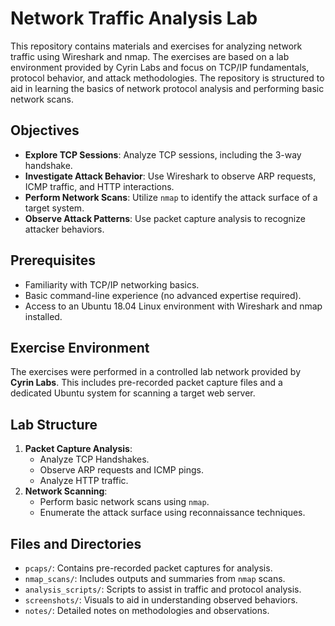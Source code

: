 # Network Traffic Analysis Lab

This repository contains materials and exercises for analyzing network traffic using Wireshark and nmap. The exercises are based on a lab environment provided by Cyrin Labs and focus on TCP/IP fundamentals, protocol behavior, and attack methodologies. The repository is structured to aid in learning the basics of network protocol analysis and performing basic network scans.

## Objectives
- **Explore TCP Sessions**: Analyze TCP sessions, including the 3-way handshake.
- **Investigate Attack Behavior**: Use Wireshark to observe ARP requests, ICMP traffic, and HTTP interactions.
- **Perform Network Scans**: Utilize `nmap` to identify the attack surface of a target system.
- **Observe Attack Patterns**: Use packet capture analysis to recognize attacker behaviors.

## Prerequisites
- Familiarity with TCP/IP networking basics.
- Basic command-line experience (no advanced expertise required).
- Access to an Ubuntu 18.04 Linux environment with Wireshark and nmap installed.

## Exercise Environment
The exercises were performed in a controlled lab network provided by **Cyrin Labs**. This includes pre-recorded packet capture files and a dedicated Ubuntu system for scanning a target web server.

## Lab Structure
1. **Packet Capture Analysis**:
   - Analyze TCP Handshakes.
   - Observe ARP requests and ICMP pings.
   - Analyze HTTP traffic.
2. **Network Scanning**:
   - Perform basic network scans using `nmap`.
   - Enumerate the attack surface using reconnaissance techniques.

## Files and Directories
- `pcaps/`: Contains pre-recorded packet captures for analysis.
- `nmap_scans/`: Includes outputs and summaries from `nmap` scans.
- `analysis_scripts/`: Scripts to assist in traffic and protocol analysis.
- `screenshots/`: Visuals to aid in understanding observed behaviors.
- `notes/`: Detailed notes on methodologies and observations.
